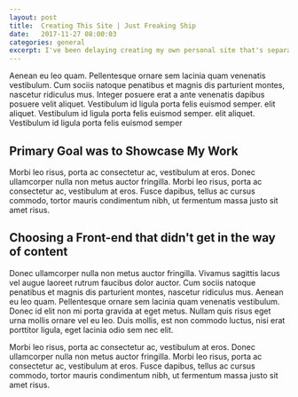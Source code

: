```yaml
---
layout: post
title:  Creating This Site | Just Freaking Ship
date:   2017-11-27 08:00:03
categories: general
excerpt: I've been delaying creating my own personal site that's separate from my site I have for small business client work.
---
```


Aenean eu leo quam. Pellentesque ornare sem lacinia quam venenatis vestibulum. Cum sociis natoque penatibus et magnis dis parturient montes, nascetur ridiculus mus. Integer posuere erat a ante venenatis dapibus posuere velit aliquet. Vestibulum id ligula porta felis euismod semper. elit aliquet. Vestibulum id ligula porta felis euismod semper. elit aliquet. Vestibulum id ligula porta felis euismod semper

## Primary Goal was to Showcase My Work
Morbi leo risus, porta ac consectetur ac, vestibulum at eros. Donec ullamcorper nulla non metus auctor fringilla. Morbi leo risus, porta ac consectetur ac, vestibulum at eros. Fusce dapibus, tellus ac cursus commodo, tortor mauris condimentum nibh, ut fermentum massa justo sit amet risus.


## Choosing a Front-end that didn't get in the way of content
Donec ullamcorper nulla non metus auctor fringilla. Vivamus sagittis lacus vel augue laoreet rutrum faucibus dolor auctor. Cum sociis natoque penatibus et magnis dis parturient montes, nascetur ridiculus mus. Aenean eu leo quam. Pellentesque ornare sem lacinia quam venenatis vestibulum. Donec id elit non mi porta gravida at eget metus. Nullam quis risus eget urna mollis ornare vel eu leo. Duis mollis, est non commodo luctus, nisi erat porttitor ligula, eget lacinia odio sem nec elit.

Morbi leo risus, porta ac consectetur ac, vestibulum at eros. Donec ullamcorper nulla non metus auctor fringilla. Morbi leo risus, porta ac consectetur ac, vestibulum at eros. Fusce dapibus, tellus ac cursus commodo, tortor mauris condimentum nibh, ut fermentum massa justo sit amet risus.